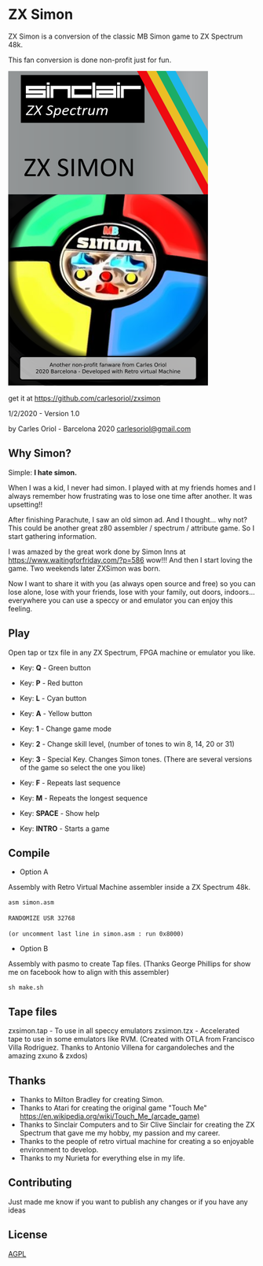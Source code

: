 # ZX Simon

ZX Simon is a conversion of the classic MB Simon game to ZX Spectrum 48k.

This fan conversion is done non-profit just for fun.

![Alt text](art/simon_case.svg.png)

get it at https://github.com/carlesoriol/zxsimon

1/2/2020 - Version 1.0

by Carles Oriol - Barcelona 2020
carlesoriol@gmail.com


## Why Simon?

Simple: **I hate simon.**

When I was a kid, I never had simon. I played with at my friends homes and I always remember how frustrating was to lose one time after another. It was upsetting!!

After finishing Parachute, I saw an old simon ad. And I thought... why not? This could be another great z80 assembler / spectrum / attribute game. So I start gathering information.

I was amazed by the great work done by Simon Inns at https://www.waitingforfriday.com/?p=586  wow!!! And then I start loving the game.  Two weekends later ZXSimon was born.

Now I want to share it with you (as always open source and free) so you can lose alone, lose with your friends, lose with your family, out doors, indoors... everywhere you can use a speccy or and emulator you can enjoy this feeling.

## Play

Open tap or tzx file in any ZX Spectrum, FPGA machine or emulator you like.

* Key: **Q** - Green button
* Key: **P** - Red button
* Key: **L** - Cyan button
* Key: **A** - Yellow button

* Key: **1** - Change game mode
* Key: **2** - Change skill level, (number of tones to win 8, 14, 20 or 31)

* Key: **3** - Special Key. Changes Simon tones. (There are several versions of the game so select the one you like)

* Key: **F** - Repeats last sequence
* Key: **M** - Repeats the longest sequence

* Key: **SPACE** - Show help
* Key: **INTRO** - Starts a game


## Compile

- Option A

Assembly with Retro Virtual Machine assembler inside a ZX Spectrum 48k.

```
asm simon.asm

RANDOMIZE USR 32768

(or uncomment last line in simon.asm : run 0x8000)
```

- Option B 

Assembly with pasmo to create Tap files. (Thanks George Phillips for show me on facebook how to align with this assembler)

```
sh make.sh
```

## Tape files

zxsimon.tap - To use in all speccy emulators
zxsimon.tzx - Accelerated tape to use in some emulators like RVM. (Created with OTLA from Francisco Villa Rodriguez. Thanks to Antonio Villena for cargandoleches and the amazing zxuno & zxdos)

## Thanks

* Thanks to Milton Bradley for creating Simon.
* Thanks to Atari for creating the original game "Touch Me" https://en.wikipedia.org/wiki/Touch_Me_(arcade_game)
* Thanks to Sinclair Computers and to Sir Clive Sinclair for creating the ZX Spectrum that gave me my hobby, my passion and my career.
* Thanks to the people of retro virtual machine for creating a so enjoyable environment to develop.
* Thanks to my Nurieta for everything else in my life.

## Contributing

Just made me know if you want to publish any changes or if you have any ideas

## License
[AGPL](https://choosealicense.com/licenses/agpl/)

















